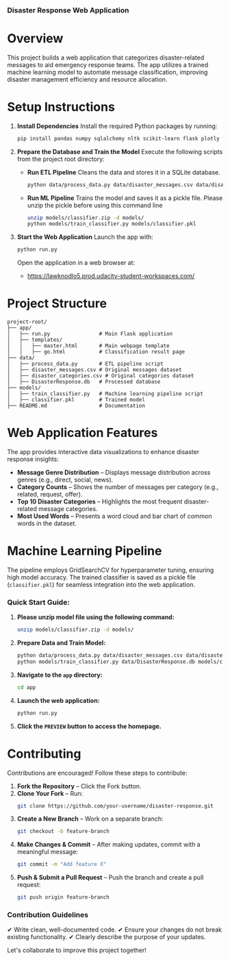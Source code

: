 ### Disaster Response Web Application

# Overview

This project builds a web application that categorizes disaster-related messages to aid emergency response teams. The app utilizes a trained machine learning model to automate message classification, improving disaster management efficiency and resource allocation.

# Setup Instructions

1) **Install Dependencies**
   Install the required Python packages by running:
   ```sh
   pip install pandas numpy sqlalchemy nltk scikit-learn flask plotly wordcloud joblib
   ```

2) **Prepare the Database and Train the Model**
   Execute the following scripts from the project root directory:

   - **Run ETL Pipeline**
     Cleans the data and stores it in a SQLite database.
     ```sh
     python data/process_data.py data/disaster_messages.csv data/disaster_categories.csv data/DisasterResponse.db
     ```
   - **Run ML Pipeline**
     Trains the model and saves it as a pickle file. Please unzip the pickle before using this command line
     ```sh
     unzip models/classifier.zip -d models/
     python models/train_classifier.py models/classifier.pkl
     ```

3) **Start the Web Application**
   Launch the app with:
   ```sh
   python run.py
   ```
   Open the application in a web browser at:
   - https://lawknodlo5.prod.udacity-student-workspaces.com/

# Project Structure

```
project-root/
├── app/
│   ├── run.py                # Main Flask application
│   ├── templates/
│   │   ├── master.html       # Main webpage template
│   │   ├── go.html           # Classification result page
├── data/
│   ├── process_data.py       # ETL pipeline script
│   ├── disaster_messages.csv # Original messages dataset
│   ├── disaster_categories.csv # Original categories dataset
│   ├── DisasterResponse.db   # Processed database
├── models/
│   ├── train_classifier.py   # Machine learning pipeline script
│   ├── classifier.pkl        # Trained model
├── README.md                 # Documentation
```

# Web Application Features

The app provides interactive data visualizations to enhance disaster response insights:

- **Message Genre Distribution** – Displays message distribution across genres (e.g., direct, social, news).
- **Category Counts** – Shows the number of messages per category (e.g., related, request, offer).
- **Top 10 Disaster Categories** – Highlights the most frequent disaster-related message categories.
- **Most Used Words** – Presents a word cloud and bar chart of common words in the dataset.

# Machine Learning Pipeline

The pipeline employs GridSearchCV for hyperparameter tuning, ensuring high model accuracy. The trained classifier is saved as a pickle file (`classifier.pkl`) for seamless integration into the web application.

### Quick Start Guide:

1. **Please unzip model file using the following command:**
   ```sh
   unzip models/classifier.zip -d models/
   ```
2. **Prepare Data and Train Model:**
   ```sh
   python data/process_data.py data/disaster_messages.csv data/disaster_categories.csv data/DisasterResponse.db
   python models/train_classifier.py data/DisasterResponse.db models/classifier.pkl
   ```
3. **Navigate to the `app` directory:**
   ```sh
   cd app
   ```
4. **Launch the web application:**
   ```sh
   python run.py
   ```
5. **Click the `PREVIEW` button to access the homepage.**

# Contributing

Contributions are encouraged! Follow these steps to contribute:

1. **Fork the Repository** – Click the Fork button.
2. **Clone Your Fork** – Run:
   ```sh
   git clone https://github.com/your-username/disaster-response.git
   ```
3. **Create a New Branch** – Work on a separate branch:
   ```sh
   git checkout -b feature-branch
   ```
4. **Make Changes & Commit** – After making updates, commit with a meaningful message:
   ```sh
   git commit -m "Add feature X"
   ```
5. **Push & Submit a Pull Request** – Push the branch and create a pull request:
   ```sh
   git push origin feature-branch
   ```

### Contribution Guidelines
✔ Write clean, well-documented code.
✔ Ensure your changes do not break existing functionality.
✔ Clearly describe the purpose of your updates.

Let's collaborate to improve this project together!
